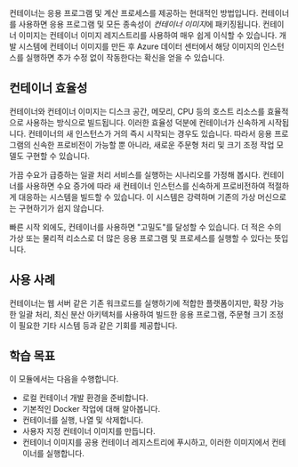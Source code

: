 컨테이너는 응용 프로그램 및 계산 프로세스를 제공하는 현대적인 방법입니다. 컨테이너를 사용하면 응용 프로그램 및 모든 종속성이 *컨테이너 이미지*에 패키징됩니다. 컨테이너 이미지는 컨테이너 이미지 레지스트리를 사용하여 매우 쉽게 이식할 수 있습니다. 개발 시스템에 컨테이너 이미지를 만든 후 Azure 데이터 센터에서 해당 이미지의 인스턴스를 실행하면 추가 수정 없이 작동한다는 확신을 얻을 수 있습니다.

## <a name="container-efficiencies"></a>컨테이너 효율성

컨테이너와 컨테이너 이미지는 디스크 공간, 메모리, CPU 등의 호스트 리소스를 효율적으로 사용하는 방식으로 빌드됩니다. 이러한 효율성 덕분에 컨테이너가 신속하게 시작됩니다. 컨테이너의 새 인스턴스가 거의 즉시 시작되는 경우도 있습니다. 따라서 응용 프로그램의 신속한 프로비전이 가능할 뿐 아니라, 새로운 주문형 처리 및 크기 조정 작업 모델도 구현할 수 있습니다.

가끔 수요가 급증하는 일괄 처리 서비스를 실행하는 시나리오를 가정해 봅시다. 컨테이너를 사용하면 수요 증가에 따라 새 컨테이너 인스턴스를 신속하게 프로비전하여 적절하게 대응하는 시스템을 빌드할 수 있습니다. 이 시스템은 강력하며 기존의 가상 머신으로는 구현하기가 쉽지 않습니다.

빠른 시작 외에도, 컨테이너를 사용하면 "고밀도"를 달성할 수 있습니다. 더 적은 수의 가상 또는 물리적 리소스로 더 많은 응용 프로그램 및 프로세스를 실행할 수 있다는 뜻입니다.

## <a name="use-cases"></a>사용 사례

컨테이너는 웹 서버 같은 기존 워크로드를 실행하기에 적합한 플랫폼이지만, 확장 가능한 일괄 처리, 최신 분산 아키텍처를 사용하여 빌드한 응용 프로그램, 주문형 크기 조정이 필요한 기타 시스템 등과 같은 기회를 제공합니다.

## <a name="learning-objectives"></a>학습 목표

이 모듈에서는 다음을 수행합니다.

- 로컬 컨테이너 개발 환경을 준비합니다.
- 기본적인 Docker 작업에 대해 알아봅니다.
- 컨테이너를 실행, 나열 및 삭제합니다.
- 사용자 지정 컨테이너 이미지를 만듭니다.
- 컨테이너 이미지를 공용 컨테이너 레지스트리에 푸시하고, 이러한 이미지에서 컨테이너를 실행합니다.
